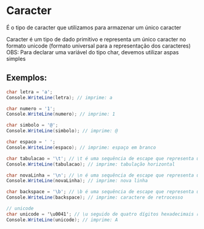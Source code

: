 # Caracter

É o tipo de caracter que utilizamos para armazenar um  único caracter

<note>
Caracter é um tipo de dado primitivo e representa um único caracter no formato unicode (formato universal para a representação dos caracteres)
</note>

<warning>
OBS:
Para declarar uma variável do tipo char, devemos utilizar aspas simples
</warning>

## Exemplos:

```c#
char letra = 'a';
Console.WriteLine(letra); // imprime: a

char numero = '1';
Console.WriteLine(numero); // imprime: 1

char simbolo = '@';
Console.WriteLine(simbolo); // imprime: @

char espaco = ' ';
Console.WriteLine(espaco); // imprime: espaço em branco

char tabulacao = '\t'; // \t é uma sequência de escape que representa uma tabulação horizontal
Console.WriteLine(tabulacao); // imprime: tabulação horizontal

char novaLinha = '\n'; // \n é uma sequência de escape que representa uma nova linha
Console.WriteLine(novaLinha); // imprime: nova linha

char backspace = '\b'; // \b é uma sequência de escape que representa um caractere de retrocesso
Console.WriteLine(backspace); // imprime: caractere de retrocesso

// unicode
char unicode = '\u0041'; // \u seguido de quatro dígitos hexadecimais representa um caractere Unicode
Console.WriteLine(unicode); // imprime: A
```
